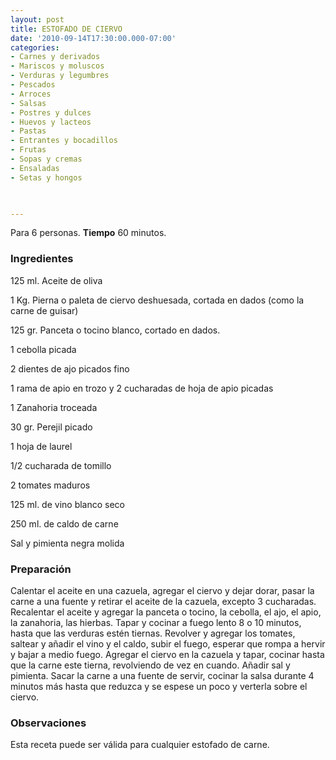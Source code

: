 ```yaml
---
layout: post
title: ESTOFADO DE CIERVO
date: '2010-09-14T17:30:00.000-07:00'
categories:
- Carnes y derivados
- Mariscos y moluscos
- Verduras y legumbres
- Pescados
- Arroces
- Salsas
- Postres y dulces
- Huevos y lacteos
- Pastas
- Entrantes y bocadillos
- Frutas
- Sopas y cremas
- Ensaladas
- Setas y hongos
 


---
```


Para 6 personas.
<b>Tiempo</b> 60 minutos.

<h3>Ingredientes</h3>

125 ml. Aceite de oliva

1 Kg. Pierna o paleta de ciervo deshuesada, cortada en dados (como la carne de guisar)

125 gr. Panceta o tocino blanco, cortado en dados.

1 cebolla picada

2 dientes de ajo picados fino

1 rama de apio en trozo y 2 cucharadas de hoja de apio picadas

1 Zanahoria troceada

30 gr. Perejil picado

1 hoja de laurel

1/2 cucharada de tomillo

2 tomates maduros

125 ml. de vino blanco seco

250 ml. de caldo de carne

Sal y pimienta negra molida

<h3>Preparación</h3>

Calentar el aceite en una cazuela, agregar el ciervo y dejar dorar, pasar la carne a una fuente y retirar el aceite de la cazuela, excepto 3 cucharadas. Recalentar el aceite y agregar la panceta o tocino, la cebolla, el ajo, el apio, la zanahoria, las hierbas. Tapar y cocinar a fuego lento 8 o 10 minutos, hasta que las verduras estén tiernas. Revolver y agregar los tomates, saltear y añadir el vino y el caldo, subir el fuego, esperar que rompa a hervir y bajar a medio fuego. Agregar el ciervo en la cazuela y tapar, cocinar hasta que la carne este tierna, revolviendo de vez en cuando. Añadir sal y pimienta. Sacar la carne a una fuente de servir, cocinar la salsa durante 4 minutos más hasta que reduzca y se espese un poco y verterla sobre el ciervo.

<h3>Observaciones</h3>

Esta receta puede ser válida para cualquier estofado de carne.

